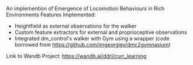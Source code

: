 An implemention of Emergence of Locomotion Behaviours in Rich Environments
Features Implemented:
* Heightfield as external observations for the walker
* Custom feature extractors for external and proprioceptive observations
* Integrated dm_control's walker with Gym using a wrapper (code borrowed from https://github.com/imgeorgiev/dmc2gymnasium)

Link to Wandb Project: https://wandb.ai/ddrl/curr_learning
